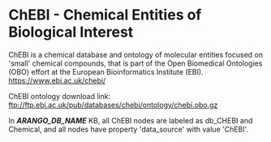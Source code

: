 # ChEBI - Chemical Entities of Biological Interest

ChEBI is a chemical database and ontology of molecular entities focused on 'small' chemical compounds, 
that is part of the Open Biomedical Ontologies (OBO) effort at the European Bioinformatics Institute (EBI).   
https://www.ebi.ac.uk/chebi/

ChEBI ontology download link: ftp://ftp.ebi.ac.uk/pub/databases/chebi/ontology/chebi.obo.gz

In ***ARANGO_DB_NAME*** KB, all ChEBI nodes are labeled as db_CHEBI and Chemical, and all nodes have property 'data_source' with value 'ChEBI'.


